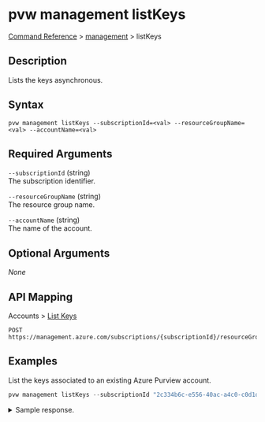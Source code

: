 # pvw management listKeys
[Command Reference](../../../README.md#command-reference) > [management](./main.md) > listKeys

## Description
Lists the keys asynchronous.

## Syntax
```
pvw management listKeys --subscriptionId=<val> --resourceGroupName=<val> --accountName=<val>
```

## Required Arguments
`--subscriptionId` (string)  
The subscription identifier.

`--resourceGroupName` (string)  
The resource group name.

`--accountName` (string)  
The name of the account.

## Optional Arguments
*None*

## API Mapping
Accounts > [List Keys](https://docs.microsoft.com/en-us/rest/api/purview/accounts/list-keys)
```
POST https://management.azure.com/subscriptions/{subscriptionId}/resourceGroups/{resourceGroupName}/providers/Microsoft.Purview/accounts/{accountName}/listkeys
```

## Examples
List the keys associated to an existing Azure Purview account.
```powershell
pvw management listKeys --subscriptionId "2c334b6c-e556-40ac-a4c0-c0d1d2e08ca0" --resourceGroupName "myrg" --accountName "my-purview-account"
```

<details><summary>Sample response.</summary>
<p>

```json
{  
    "atlasKafkaPrimaryEndpoint": "Endpoint=sb://ATLAS_ENDPOINT.servicebus.windows.net/;SharedAccessKeyName=AlternateSharedAccessKey;SharedAccessKey=YOUR_SHARED_ACCESS_KEY",
    "atlasKafkaSecondaryEndpoint": "Endpoint=sb://ATLAS_ENDPOINT.servicebus.windows.net/;SharedAccessKeyName=AlternateSharedAccessKey;SharedAccessKey=YOUR_SHARED_ACCESS_KEY"
}
```
</p>
</details>
